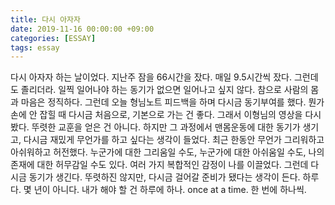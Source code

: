 ```yaml
---
title: 다시 아자자
date: 2019-11-16 00:00:00 +09:00
categories: [ESSAY]
tags: essay
---
```





다시 아자자 하는 날이었다. 지난주 잠을 66시간을 잤다. 매일 9.5시간씩 잤다. 그런데도 졸리더라. 일찍 일어나야 하는 동기가 없으면 일어나고 싶지 않다. 참으로 사람의 몸과 마음은 정직하다. 
그런데 오늘 형님노트 피드백을 하며 다시금 동기부여를 했다. 뭔가 손에 안 잡힐 때 다시금 처음으로, 기본으로 가는 건 좋다. 그래서 이형님의 영상을 다시 봤다. 뚜렷한 교훈을 얻은 건 아니다. 하지만 그 과정에서 맨몸운동에 대한 동기가 생기고, 다시금 재밌게 무언가를 하고 싶다는 생각이 들었다. 
최근 한동안 무언가 그리워하고 아쉬워하고 허전했다. 누군가에 대한 그리움일 수도, 누군가에 대한 아쉬움일 수도, 나의 존재에 대한 허무감일 수도 있다. 여러 가지 복합적인 감정이 나를 이끌었다. 그런데 다시금 동기가 생긴다. 뚜렷하진 않지만, 다시금 걸어갈 준비가 됐다는 생각이 든다. 
하루다. 몇 년이 아니다. 내가 해야 할 건 하루에 하나. once at a time. 한 번에 하나씩. 
